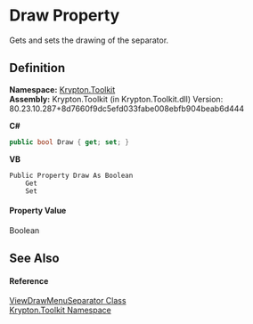# Draw Property


Gets and sets the drawing of the separator.



## Definition
**Namespace:** <a href="79d2eac2-21f4-54ff-7552-b20c33c30600.md">Krypton.Toolkit</a>  
**Assembly:** Krypton.Toolkit (in Krypton.Toolkit.dll) Version: 80.23.10.287+8d7660f9dc5efd033fabe008ebfb904beab6d444

**C#**
``` C#
public bool Draw { get; set; }
```
**VB**
``` VB
Public Property Draw As Boolean
	Get
	Set
```



#### Property Value
Boolean

## See Also


#### Reference
<a href="e4684269-deb9-53e5-2cc6-a2ac180b6022.md">ViewDrawMenuSeparator Class</a>  
<a href="79d2eac2-21f4-54ff-7552-b20c33c30600.md">Krypton.Toolkit Namespace</a>  
